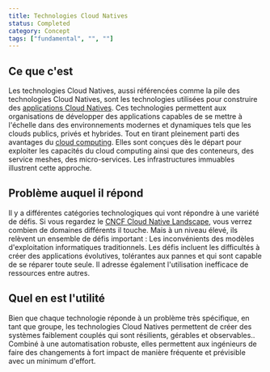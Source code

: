 ```yaml
---
title: Technologies Cloud Natives
status: Completed
category: Concept
tags: ["fundamental", "", ""]
---
```


## Ce que c'est

Les technologies Cloud Natives, aussi référencées comme la pile des technologies Cloud Natives, sont les technologies
utilisées pour construire des [applications Cloud Natives](/cloud-native-apps/).
Ces technologies permettent aux organisations de développer des applications capables de se mettre à l'échelle dans des environnements
modernes et dynamiques tels que les clouds publics, privés et hybrides.
Tout en tirant pleinement parti des avantages du [cloud computing](/cloud-computing/).
Elles sont conçues dès le départ pour exploiter les capacités du cloud computing ainsi que des conteneurs, des service meshes, des micro-services. Les infrastructures immuables illustrent cette approche.

## Problème auquel il répond

Il y a différentes catégories technologiques qui vont répondre à une variété de défis.
Si vous regardez le [CNCF Cloud Native Landscape](https://landscape.cncf.io/), vous verrez combien
de domaines différents il touche.
Mais à un niveau élevé, ils relèvent un ensemble de défis important :
Les inconvénients des modèles d'exploitation informatiques traditionnels.
Les défis incluent les difficultés à créer des applications évolutives, tolérantes aux pannes et qui sont
capable de se réparer toute seule. Il adresse également l'utilisation inefficace de ressources entre autres.

## Quel en est l'utilité

Bien que chaque technologie réponde à un problème très spécifique,
en tant que groupe, les technologies Cloud Natives permettent de créer des systèmes faiblement couplés qui sont résilients, gérables et observables..
Combiné à une automatisation robuste, elles permettent aux ingénieurs de faire des changements à fort impact de manière fréquente et prévisible avec un minimum d'effort.
